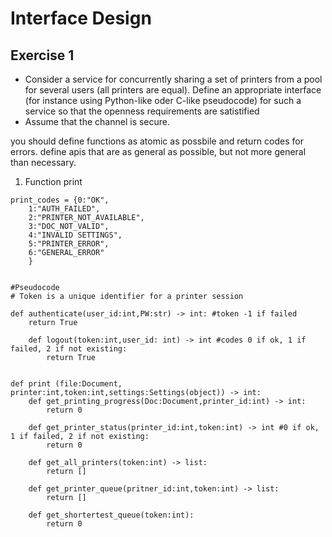 # Interface Design
## Exercise 1
* Consider a service for concurrently sharing a set of printers from a pool for several users (all printers are equal). Define an appropriate interface (for instance using Python-like oder C-like pseudocode) for such a service so that the openness requirements are satistified
* Assume that the channel is secure.


you should define functions as atomic as possbile and return codes for errors.
define apis that are as general as possible, but not more general than necessary.

1. Function print
```
print_codes = {0:"OK",
    1:"AUTH_FAILED",
    2:"PRINTER_NOT_AVAILABLE",
    3:"DOC_NOT_VALID",
    4:"INVALID SETTINGS",
    5:"PRINTER_ERROR",
    6:"GENERAL_ERROR"
    }
```

```

#Pseudocode
# Token is a unique identifier for a printer session

def authenticate(user_id:int,PW:str) -> int: #token -1 if failed 
    return True

    def logout(token:int,user_id: int) -> int #codes 0 if ok, 1 if failed, 2 if not existing:
        return True


def print (file:Document, printer:int,token:int,settings:Settings(object)) -> int:
    def get_printing_progress(Doc:Document,printer_id:int) -> int:
        return 0

    def get_printer_status(printer_id:int,token:int) -> int #0 if ok, 1 if failed, 2 if not existing:
        return 0
    
    def get_all_printers(token:int) -> list:
        return []

    def get_printer_queue(pritner_id:int,token:int) -> list:
        return []

    def get_shortertest_queue(token:int):
        return 0

```